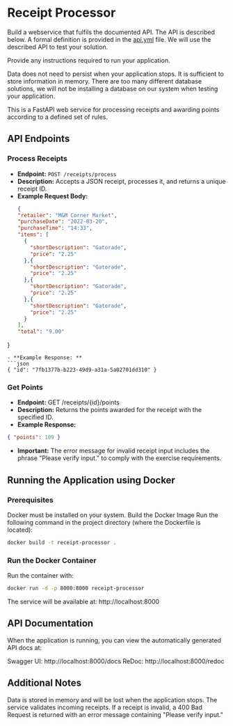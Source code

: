 # Receipt Processor

Build a webservice that fulfils the documented API. The API is described below. A formal definition is provided 
in the [api.yml](./api.yml) file. We will use the described API to test your solution.

Provide any instructions required to run your application.

Data does not need to persist when your application stops. It is sufficient to store information in memory. There are too many different database solutions, we will not be installing a database on our system when testing your application.

This is a FastAPI web service for processing receipts and awarding points according to a defined set of rules.

## API Endpoints

### Process Receipts

- **Endpoint:** `POST /receipts/process`
- **Description:** Accepts a JSON receipt, processes it, and returns a unique receipt ID.
- **Example Request Body:**
  ```json
  {
  "retailer": "M&M Corner Market",
  "purchaseDate": "2022-03-20",
  "purchaseTime": "14:33",
  "items": [
    {
      "shortDescription": "Gatorade",
      "price": "2.25"
    },{
      "shortDescription": "Gatorade",
      "price": "2.25"
    },{
      "shortDescription": "Gatorade",
      "price": "2.25"
    },{
      "shortDescription": "Gatorade",
      "price": "2.25"
    }
  ],
  "total": "9.00"
}
```
- **Example Response: **
```json
{ "id": "7fb1377b-b223-49d9-a31a-5a02701dd310" }
```

### Get Points
- **Endpoint:**  GET /receipts/{id}/points
- **Description:** Returns the points awarded for the receipt with the specified ID.
- **Example Response:**
```json
{ "points": 109 }
```

- **Important:** The error message for invalid receipt input includes the phrase "Please verify input." to comply with the exercise requirements.

## Running the Application using Docker
### Prerequisites

Docker must be installed on your system.
Build the Docker Image
Run the following command in the project directory (where the Dockerfile is located):

```bash
docker build -t receipt-processor .
```
### Run the Docker Container
Run the container with:

```bash
docker run -d -p 8000:8000 receipt-processor
```

The service will be available at: http://localhost:8000

## API Documentation
When the application is running, you can view the automatically generated API docs at:

Swagger UI: http://localhost:8000/docs
ReDoc: http://localhost:8000/redoc
## Additional Notes
Data is stored in memory and will be lost when the application stops.
The service validates incoming receipts. If a receipt is invalid, a 400 Bad Request is returned with an error message containing "Please verify input."